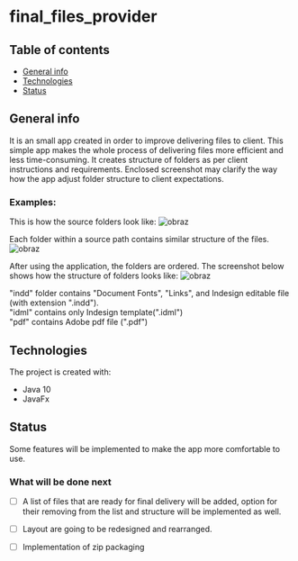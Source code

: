# final_files_provider

## Table of contents
* [General info](#general-info)
* [Technologies](#technologies)
* [Status](#status)

## General info
It is an small app created in order to improve delivering files to client. 
This simple app makes the whole process of delivering files more efficient and less time-consuming. 
It creates structure of folders as per client instructions and requirements.
Enclosed screenshot may clarify the way how the app adjust folder structure to client expectations.

### Examples:
This is how the source folders look like:
![obraz](https://user-images.githubusercontent.com/46624539/83795910-74a26780-a6a0-11ea-994a-06eb7b6e9eb5.png)

Each folder within a source path contains similar structure of the files.
![obraz](https://user-images.githubusercontent.com/46624539/83797519-11660480-a6a3-11ea-9914-2b3cefe8ded3.png)

After using the application, the folders are ordered. The screenshot below shows how the structure of folders looks like:
![obraz](https://user-images.githubusercontent.com/46624539/83798583-c0efa680-a6a4-11ea-8aa0-b4e6639fd119.png)

"indd" folder contains "Document Fonts", "Links", and Indesign editable file (with extension ".indd").  
"idml" contains only Indesign template(".idml")  
"pdf" contains Adobe pdf file (".pdf")

## Technologies
The project is created with:
- Java 10
- JavaFx

## Status
Some features will be implemented to make the app more comfortable to use.

### What will be done next
- [ ] A list of files that are ready for final delivery will be added, option for their removing from the list and structure will be implemented as well.
- [ ] Layout are going to be redesigned and rearranged.
- [ ] Implementation of zip packaging



